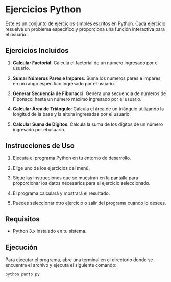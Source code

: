 # Ejercicios Python

Este es un conjunto de ejercicios simples escritos en Python. Cada ejercicio resuelve un problema específico y proporciona una función interactiva para el usuario.

## Ejercicios Incluidos

1. **Calcular Factorial**: Calcula el factorial de un número ingresado por el usuario.

2. **Sumar Números Pares e Impares**: Suma los números pares e impares en un rango específico ingresado por el usuario.

3. **Generar Secuencia de Fibonacci**: Genera una secuencia de números de Fibonacci hasta un número máximo ingresado por el usuario.

4. **Calcular Área de Triángulo**: Calcula el área de un triángulo utilizando la longitud de la base y la altura ingresadas por el usuario.

5. **Calcular Suma de Dígitos**: Calcula la suma de los dígitos de un número ingresado por el usuario.

## Instrucciones de Uso

1. Ejecuta el programa Python en tu entorno de desarrollo.

2. Elige uno de los ejercicios del menú.

3. Sigue las instrucciones que se muestran en la pantalla para proporcionar los datos necesarios para el ejercicio seleccionado.

4. El programa calculará y mostrará el resultado.

5. Puedes seleccionar otro ejercicio o salir del programa cuando lo desees.

## Requisitos

- Python 3.x instalado en tu sistema.

## Ejecución

Para ejecutar el programa, abre una terminal en el directorio donde se encuentra el archivo y ejecuta el siguiente comando:

```bash
python punto.py